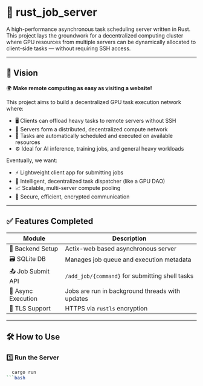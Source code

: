 # 🚀 rust_job_server

A high-performance asynchronous task scheduling server written in Rust. This project lays the groundwork for a decentralized computing cluster where GPU resources from multiple servers can be dynamically allocated to client-side tasks — without requiring SSH access.

---

## 🧠 Vision

🌍 **Make remote computing as easy as visiting a website!**

This project aims to build a decentralized GPU task execution network where:

- 🖥️ Clients can offload heavy tasks to remote servers without SSH
- 📡 Servers form a distributed, decentralized compute network
- 🔄 Tasks are automatically scheduled and executed on available resources
- ⚙️ Ideal for AI inference, training jobs, and general heavy workloads

Eventually, we want:

- ⚡ Lightweight client app for submitting jobs
- 🧠 Intelligent, decentralized task dispatcher (like a GPU DAO)
- 📈 Scalable, multi-server compute pooling
- 🔐 Secure, efficient, encrypted communication

---

## ✅ Features Completed

| Module           | Description                                      |
|------------------|--------------------------------------------------|
| 🧱 Backend Setup | Actix-web based asynchronous server               |
| 🗃️ SQLite DB     | Manages job queue and execution metadata         |
| 📤 Job Submit API| `/add_job/{command}` for submitting shell tasks  |
| 🔁 Async Execution | Jobs are run in background threads with updates |
| 🔐 TLS Support   | HTTPS via `rustls` encryption                     |

---

## 🛠️ How to Use

### 1️⃣ Run the Server

```bash
  cargo run
```bash



